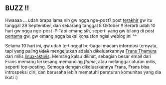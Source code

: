 ## BUZZ !!

Hwaaaa ... udah brapa lama nih gw ngga nge-post? post <a href="http://aldi.kriwil.com/2004/09/28/surat-cinta-seorang-ilmuwan/">terakhir</a> gw itu tanggal 28 September, dan sekarang tanggal 8 Oktober !! Berarti udah 10 hari gw ngga nge-post :P
Tapi emang sih, seperti yang gw bilang di post <a href="http://aldi.kriwil.com/2004/09/05/iya-iya-gw-nyerah/">pertama</a> gw, gw emang ngga bakal konsisten ngisi weblog ini ^^

Selama 10 hari ini, gw udah tertinggal berbagai macam informasi ternyata, tapi yang paling <span style="text-decoration:line-through">tidak</span> mengejutkan adalah dikeluarkannya <a href="http://www.igos.or.id/roller/page/frans">Frans Thamura</a> dari milis <a href="http://www.mail-archive.com/linux-aktivis%40linux.or.id/">linux-aktivis</a>.
Memang kalau dilihat, sebagian besar email dari Frans memang terkesang memancing <i>flame</i>, atau melanggar aturan milis, seperti top-posting.
Semoga dengan dikeluarkannya Frans, Frans bisa introspeksi diri, dan berusaha lebih mematuhi peraturan komunitas yang dia ikuti :)

<!-- {"time": "2004-10-08 14:15:48", "title": "BUZZ !!"} -->
